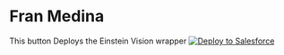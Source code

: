 # Fran Medina

This button Deploys the Einstein Vision wrapper
<a href="https://githubsfdeploy.herokuapp.com?owner=muenzpraeger&repo=salesforce-einstein-platform-apex">
  <img alt="Deploy to Salesforce"
       src="https://raw.githubusercontent.com/afawcett/githubsfdeploy/master/deploy.png">
</a>
